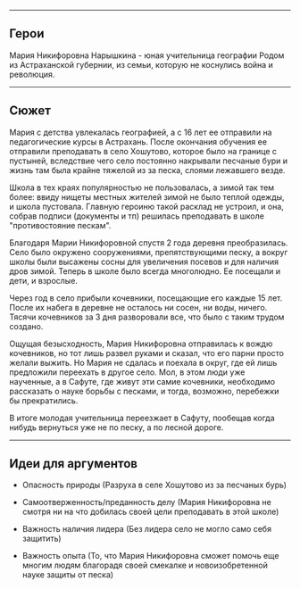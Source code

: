 ----------------------------------------------------
Герои
----------------------------------------------------

Мария Никифоровна Нарышкина - юная учительница географии
    Родом из Астраханской губернии, из семьи, которую не коснулись война и революция. 

----------------------------------------------------
Сюжет
----------------------------------------------------

Мария с детства увлекалась географией, а с 16 лет ее отправили на педагогические курсы в Астрахань. После окончания обучения ее отправили преподавать в село Хошутово, которое было на границе с пустыней, вследствие чего село постоянно накрывали песчаные бури и жизнь там была крайне тяжелой из за песка, слоями лежавшего везде.

Школа в тех краях популярностью не пользовалась, а зимой так тем более: ввиду нищеты местных жителей зимой не было теплой одежды, и школа пустовала. Главную героиню такой расклад не устроил, и она, собрав подписи (документы и тп) решилась преподавать в школе "противостояние пескам". 

Благодаря Марии Никифоровной спустя 2 года деревня преобразилась. Село было окружено сооружениями, препятствующими песку, а вокруг школы были высажены сосны для увеличения посевов и для наличия дров зимой. Теперь в школе было всегда многолюдно. Ее посещали и дети, и взрослые.

Через год в село прибыли кочевники, посещающие его каждые 15 лет. После их набега в деревне не осталось ни сосен, ни воды, ничего. Тясячи кочевников за 3 дня разворовали все, что было с таким трудом создано.

Ощущая безысходность, Мария Никифоровна отправилась к вождю кочевников, но тот лишь развел руками и сказал, что его парни просто желали выжить. Но Мария не сдалась и поехала в округ, где ей лишь предложили переехать в другое село. Мол, в этом люди уже наученные, а в Сафуте, где живут эти самие кочевники, необходимо рассказать о науке борьбы с песками, и тогда, возможно, перебежки бы прекратились. 

В итоге молодая учительница переезжает в Сафуту, пообещав когда нибудь вернуться уже не по песку, а по лесной дороге.

----------------------------------------------------
Идеи для аргументов
----------------------------------------------------

- Опасность природы (Разруха в селе Хошутово из за песчаных бурь)

- Самоотверженность/преданность делу (Мария Никифоровна не смотря ни на что добилась своей цели преподавать в этой школе)

- Важность наличия лидера (Без лидера село не могло само себя защитить)

- Важность опыта (То, что Мария Никифоровна сможет помочь еще многим людям благорадя своей смекалке и новоизобретенной науке защиты от песка)